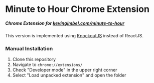 # Minute to Hour Chrome Extension
##### Chrome Extension for [kevingimbel.com/minute-to-hour](kevingimbel.com/minute-to-hour/)

This version is implemented using [KnockoutJS](http://knockoutjs.com/) instead of ReactJS.

### Manual Installation

1. Clone this repository
2. Navigate to `chrome://extensions/`
3. Check "Developer mode" in the upper right corner
4. Select "Load unpacked extension" and open the folder

